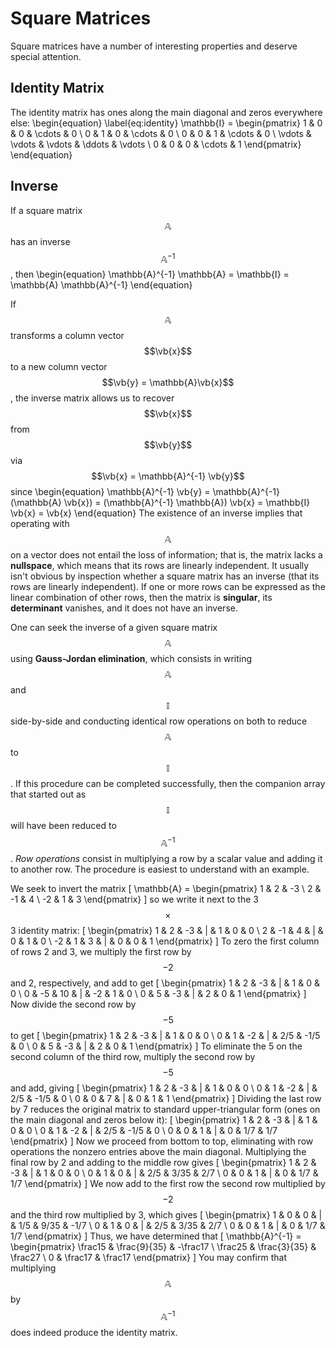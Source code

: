 # Square Matrices

Square matrices have a number of interesting properties and deserve special attention.

## Identity Matrix

The identity matrix has ones along the main diagonal and zeros everywhere else:
\begin{equation} \label{eq:identity}
  \mathbb{I} = \begin{pmatrix}
    1 & 0 & 0 & \cdots & 0 \\
    0 & 1 & 0 & \cdots & 0 \\
    0 & 0 & 1 & \cdots & 0 \\
    \vdots & \vdots & \vdots & \ddots & \vdots \\
    0 & 0 & 0 & \cdots & 1
    \end{pmatrix}
\end{equation}

## Inverse

If a square matrix $$\mathbb{A}$$ has an inverse $$\mathbb{A}^{-1}$$, then
\begin{equation}
  \mathbb{A}^{-1} \mathbb{A} = \mathbb{I} = \mathbb{A} \mathbb{A}^{-1}
\end{equation}

If $$\mathbb{A}$$ transforms a column vector $$\vb{x}$$ to a new column vector $$\vb{y} = \mathbb{A}\vb{x}$$, the inverse matrix allows us to recover $$\vb{x}$$ from  $$\vb{y}$$ via $$\vb{x} = \mathbb{A}^{-1} \vb{y}$$ since
\begin{equation}
  \mathbb{A}^{-1} \vb{y} = \mathbb{A}^{-1} (\mathbb{A} \vb{x}) = (\mathbb{A}^{-1} \mathbb{A}) \vb{x} =  \mathbb{I} \vb{x} = \vb{x}
\end{equation}
The existence of an inverse implies that operating with $$\mathbb{A}$$ on a vector does not entail the loss of information; that is, the matrix lacks a **nullspace**, which means that its rows are linearly independent. It usually isn't obvious by inspection whether a square matrix has an inverse (that its rows are linearly independent). If one or more rows can be expressed as the linear combination of other rows, then the matrix is **singular**, its **determinant** vanishes, and it does not have an inverse.

One can seek the inverse of a given square matrix $$\mathbb{A}$$ using **Gauss-Jordan elimination**, which consists in writing $$\mathbb{A}$$ and $$\mathbb{I}$$ side-by-side and conducting identical row operations on both to reduce $$\mathbb{A}$$ to $$\mathbb{I}$$. If this procedure can be completed successfully, then the companion array that started out as $$\mathbb{I}$$ will have been reduced to $$\mathbb{A}^{-1}$$. *Row operations* consist in multiplying a row by a scalar value and adding it to another row. The procedure is easiest to understand with an example.

We seek to invert the matrix
\[
  \mathbb{A} = \begin{pmatrix} 1 & 2 & -3 \\ 2 & -1 & 4 \\ -2 & 1 & 3 \end{pmatrix}
\]
so we write it next to the 3$$\times$$3 identity matrix:
\[
\begin{pmatrix}
1 & 2 & -3 & | & 1 & 0 & 0 \\
2 & -1 & 4 & | & 0 & 1 & 0 \\
-2 & 1 & 3 & | & 0 & 0 & 1
\end{pmatrix}
\]
To zero the first column of rows 2 and 3, we multiply the first row by $$-2$$ and 2, respectively, and add to get
\[
\begin{pmatrix}
1 & 2 & -3 &  | &  1 & 0 & 0 \\
0 & -5 & 10 & | & -2 & 1 & 0 \\
0 & 5 & -3  & | &  2 & 0 & 1
\end{pmatrix}
\]
Now divide the second row by $$-5$$ to get
\[
\begin{pmatrix}
1 & 2 & -3 &  | &  1 & 0 & 0 \\
0 & 1 & -2 & | & 2/5 & -1/5 & 0 \\
0 & 5 & -3  & | &  2 & 0 & 1
\end{pmatrix}
\]
To eliminate the 5 on the second column of the third row, multiply the second row by $$-5$$ and add, giving
\[
\begin{pmatrix}
1 & 2 & -3 & | &  1 & 0 & 0 \\
0 & 1 & -2 & | & 2/5 & -1/5 & 0 \\
0 & 0 &  7 & | & 0 & 1 & 1
\end{pmatrix}
\]
Dividing the last row by 7 reduces the original matrix to standard upper-triangular form (ones on the main diagonal and zeros below it):
\[
\begin{pmatrix}
1 & 2 & -3 & | &  1 & 0 & 0 \\
0 & 1 & -2 & | & 2/5 & -1/5 & 0 \\
0 & 0 &  1 & | & 0 & 1/7 & 1/7
\end{pmatrix}
\]
Now we proceed from bottom to top, eliminating with row operations the nonzero entries above the main diagonal. Multiplying the final row by 2 and adding to the middle row gives
\[
\begin{pmatrix}
1 & 2 & -3 & | &  1 & 0 & 0 \\
0 & 1 &  0 & | & 2/5 & 3/35 & 2/7 \\
0 & 0 &  1 & | & 0 & 1/7 & 1/7
\end{pmatrix}
\]
We now add to the first row the second row multiplied by $$-2$$ and the third row multiplied by 3, which gives
\[
\begin{pmatrix}
1 & 0 & 0 & | &  1/5 & 9/35 & -1/7 \\
0 & 1 & 0 & | & 2/5 & 3/35 & 2/7 \\
0 & 0 & 1 & | & 0 & 1/7 & 1/7
\end{pmatrix}
\]
Thus, we have determined that 
\[
  \mathbb{A}^{-1} = \begin{pmatrix}
 \frac15 & \frac{9}{35} & -\frac17 \\
 \frac25 & \frac{3}{35} & \frac27 \\
 0       & \frac17      & \frac17
 \end{pmatrix}
\]
You may confirm that multiplying $$\mathbb{A}$$ by $$\mathbb{A}^{-1}$$ does indeed produce the identity matrix.

